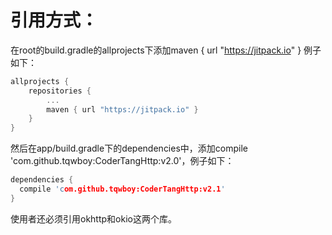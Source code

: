 引用方式：
===

在root的build.gradle的allprojects下添加maven { url "https://jitpack.io" }
例子如下：
```c
allprojects {
	repositories {
		...
		maven { url "https://jitpack.io" }
	}
}
```

然后在app/build.gradle下的dependencies中，添加compile 'com.github.tqwboy:CoderTangHttp:v2.0'，例子如下：
```c
dependencies {
  compile 'com.github.tqwboy:CoderTangHttp:v2.1'
}
```

使用者还必须引用okhttp和okio这两个库。
